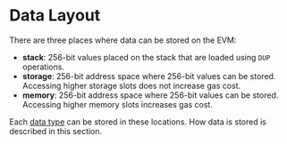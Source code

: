 # Data Layout

There are three places where data can be stored on the EVM:

- **stack**: 256-bit values placed on the stack that are loaded using `DUP` operations.
- **storage**: 256-bit address space where 256-bit values can be stored. Accessing higher
storage slots does not increase gas cost.
- **memory**: 256-bit address space where 256-bit values can be stored. Accessing higher
memory slots increases gas cost.

Each [data type] can be stored in these locations. How data is stored is
described in this section.

[data type]: types.md